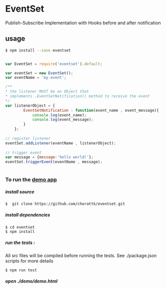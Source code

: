 # EventSet
Publish-Subscribe Implementation with Hooks before and after notification

## usage
```bash
$ npm install --save eventset

```

```js

var EventSet = require('eventset').default;

var eventSet = new EventSet();
var eventName = 'my.event';

/**
* the listener MUST be an Object that 
* implements .EventSetNotification() method to receive the event
*/
var listenerObject = {
        EventSetNotification : function(event_name , event_message){
            console.log(event_name);
            console.log(event_message);
        }
    };
    
// register listener
eventSet.addListener(eventName , listenerObject);
    
// trigger event
var message = {message:'hello world!'};
eventSet.triggerEvent(eventName , message);
    
```

### To run the [demo app](https://github.com/cherattk/eventset/tree/master/demo)
##### install source
```
$  git clone https://github.com/cherattk/eventset.git
```
##### install dependencies
```
$ cd eventset
$ npm install
```
##### run the tests : 
All src files will be compiled before running the tests. See ./package.json scripts for more details
```
$ npm run test
```
##### open ./demo/demo.html